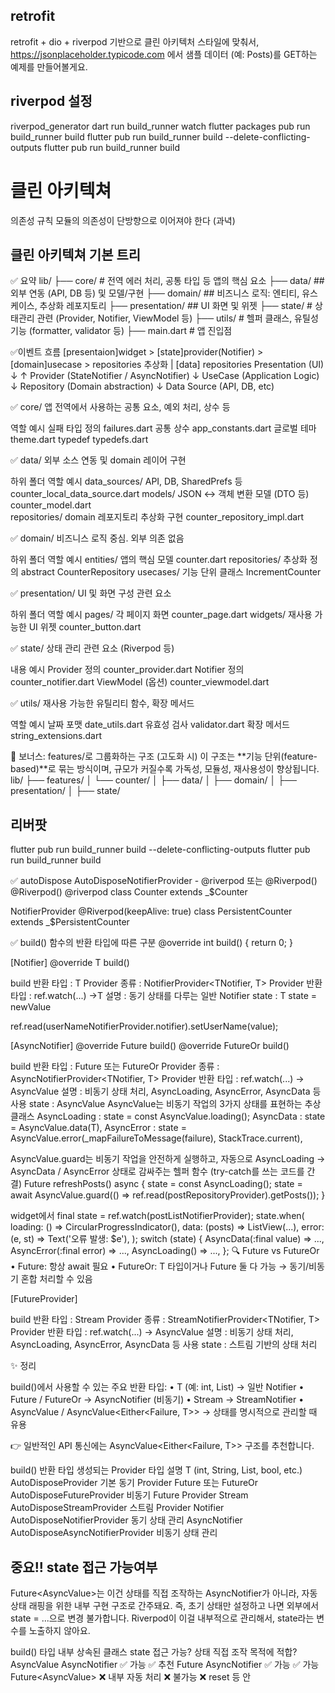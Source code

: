 ## retrofit
retrofit + dio + riverpod 기반으로 클린 아키텍처 스타일에 맞춰서,
https://jsonplaceholder.typicode.com 에서 샘플 데이터 (예: Posts)를 GET하는 예제를 만들어볼게요.

## riverpod 설정

riverpod_generator
dart run build_runner watch
flutter packages pub run build_runner build
flutter pub run build_runner build --delete-conflicting-outputs
flutter pub run build_runner build

# 클린 아키텍쳐
의존성 규칙
모듈의 의존성이 단방향으로 이어져야 한다 (과녁)


## 클린 아키텍쳐 기본 트리 
✅ 요약
lib/
├── core/         # 전역 에러 처리, 공통 타입 등 앱의 핵심 요소
├── data/         ## 외부 연동 (API, DB 등) 및 모델/구현
├── domain/       ## 비즈니스 로직: 엔티티, 유스케이스, 추상화 레포지토리
├── presentation/ ## UI 화면 및 위젯
├── state/        # 상태관리 관련 (Provider, Notifier, ViewModel 등)
├── utils/        # 헬퍼 클래스, 유틸성 기능 (formatter, validator 등)
├── main.dart     # 앱 진입점

✅이벤트 흐름
[presentaion]widget > [state]provider(Notifier) > [domain]usecase > repositories 추상화 | [data] repositories
Presentation (UI)
↓        ↑
Provider (StateNotifier / AsyncNotifier)
↓
UseCase (Application Logic)
↓
Repository (Domain abstraction)
↓
Data Source (API, DB, etc)

✅ core/
앱 전역에서 사용하는 공통 요소, 예외 처리, 상수 등

역할             예시
실패 타입 정의   failures.dart
공통 상수        app_constants.dart
글로벌 테마      theme.dart
typedef          typedefs.dart


✅ data/
외부 소스 연동 및 domain 레이어 구현

하위 폴더       역할                              예시
data_sources/   API, DB, SharedPrefs 등           counter_local_data_source.dart
models/         JSON ↔ 객체 변환 모델 (DTO 등)    counter_model.dart  
repositories/   domain 레포지토리 추상화 구현     counter_repository_impl.dart


✅ domain/
비즈니스 로직 중심. 외부 의존 없음

하위 폴더       역할              예시
entities/       앱의 핵심 모델    counter.dart
repositories/   추상화 정의       abstract CounterRepository
usecases/       기능 단위 클래스  IncrementCounter


✅ presentation/
UI 및 화면 구성 관련 요소

하위 폴더   역할                      예시
pages/      각 페이지 화면            counter_page.dart
widgets/    재사용 가능한 UI 위젯     counter_button.dart


✅ state/
상태 관리 관련 요소 (Riverpod 등)

내용              예시
Provider 정의     counter_provider.dart
Notifier 정의     counter_notifier.dart
ViewModel (옵션)  counter_viewmodel.dart


✅ utils/
재사용 가능한 유틸리티 함수, 확장 메서드

역할            예시
날짜 포맷       date_utils.dart
유효성 검사     validator.dart
확장 메서드     string_extensions.dart


📌 보너스: features/로 그룹화하는 구조 (고도화 시)
이 구조는 **기능 단위(feature-based)**로 묶는 방식이며, 규모가 커질수록 가독성, 모듈성, 재사용성이 향상됩니다.
lib/
├── features/
│   └── counter/
│       ├── data/
│       ├── domain/
│       ├── presentation/
│       ├── state/

## 리버팟
flutter pub run build_runner build --delete-conflicting-outputs
flutter pub run build_runner build

✅ autoDispose
AutoDisposeNotifierProvider - @riverpod 또는 @Riverpod()
    @Riverpod()
    @riverpod
    class Counter extends _$Counter

NotifierProvider
    @Riverpod(keepAlive: true)
    class PersistentCounter extends _$PersistentCounter


✅ build() 함수의 반환 타입에 따른 구분
@override
int build() {
    return 0;
}

[Notifier]
@override
T build()

build 반환 타입 : T
Provider 종류 : NotifierProvider<TNotifier, T>
Provider 반환 타입 : ref.watch(...) →T
설명 : 동기 상태를 다루는 일반 Notifier
state : T 
state = newValue

ref.read(userNameNotifierProvider.notifier).setUserName(value);

[AsyncNotifier]
@override
Future<T> build()
@override
FutureOr<T> build()

build 반환 타입 : Future<T> 또는 FutureOr<T> 
Provider 종류 : AsyncNotifierProvider<TNotifier, T>
Provider 반환 타입 : ref.watch(...) → AsyncValue<T>
설명 : 비동기 상태 처리, AsyncLoading, AsyncError, AsyncData 등 사용
state : AsyncValue<T>
AsyncValue<T>는 비동기 작업의 3가지 상태를 표현하는 추상 클래스
AsyncLoading : state = const AsyncValue.loading();
AsyncData<T> : state = AsyncValue.data(T),
AsyncError : state = AsyncValue.error(_mapFailureToMessage(failure), StackTrace.current),

AsyncValue.guard는 비동기 작업을 안전하게 실행하고, 자동으로 AsyncLoading → AsyncData / AsyncError 상태로 감싸주는 헬퍼 함수
(try-catch를 쓰는 코드를 간결)
Future<void> refreshPosts() async {
    state = const AsyncLoading();
    state = await AsyncValue.guard(() => ref.read(postRepositoryProvider).getPosts());
}

widget에서
final state = ref.watch(postListNotifierProvider);
state.when(
    loading: () => CircularProgressIndicator(),
    data: (posts) => ListView(...),
    error: (e, st) => Text('오류 발생: $e'),
);
switch (state) {
    AsyncData(:final value) => ...,
    AsyncError(:final error) => ...,
    AsyncLoading() => ...,
};
🔍 Future vs FutureOr
•	Future<T>: 항상 await 필요
•	FutureOr<T>: T 타입이거나 Future<T> 둘 다 가능 → 동기/비동기 혼합 처리할 수 있음

[FutureProvider]

build 반환 타입 : Stream<T>
Provider 종류 : StreamNotifierProvider<TNotifier, T>
Provider 반환 타입 : ref.watch(...) → AsyncValue<T>
설명 : 비동기 상태 처리, AsyncLoading, AsyncError, AsyncData 등 사용
state :
스트림 기반의 상태 처리

✨ 정리

build()에서 사용할 수 있는 주요 반환 타입:
•	T (예: int, List<Post>) → 일반 Notifier
•	Future<T> / FutureOr<T> → AsyncNotifier (비동기)
•	Stream<T> → StreamNotifier
•	AsyncValue<T> / AsyncValue<Either<Failure, T>> → 상태를 명시적으로 관리할 때 유용

👉 일반적인 API 통신에는 AsyncValue<Either<Failure, T>> 구조를 추천합니다.

build() 반환 타입                   생성되는 Provider 타입                 설명
T (int, String, List, bool, etc.)   AutoDisposeProvider<T>                 기본 동기 Provider
Future<T> 또는 FutureOr<T>          AutoDisposeFutureProvider<T>           비동기 Future Provider
Stream<T>                           AutoDisposeStreamProvider<T>           스트림 Provider
Notifier<T>                         AutoDisposeNotifierProvider<T>         동기 상태 관리
AsyncNotifier<T>                    AutoDisposeAsyncNotifierProvider<T>    비동기 상태 관리

## 중요!! state 접근 가능여부 
Future<AsyncValue<T>>는 이건 상태를 직접 조작하는 AsyncNotifier가 아니라, 자동 상태 래핑을 위한 내부 구현 구조로 간주돼요.
즉, 초기 상태만 설정하고 나면 외부에서 state = ...으로 변경 불가합니다.
Riverpod이 이걸 내부적으로 관리해서, state라는 변수를 노출하지 않아요.

build() 타입            내부 상속된 클래스      state 접근 가능?        상태 직접 조작 목적에 적합?
AsyncValue<T>           AsyncNotifier<T>        ✅ 가능                ✅ 추천
Future<T>               AsyncNotifier<T>        ✅ 가능                ✅ 가능
Future<AsyncValue<T>>   ❌ 내부 자동 처리      ❌ 불가능              ❌ reset 등 안 

 
 

